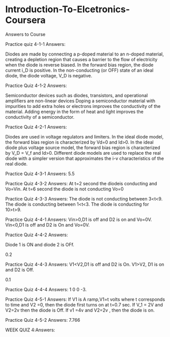 # Introduction-To-Elcetronics-Coursera
Answers to Course

Practice quiz 4-1-1
Answers:

Diodes are made by connecting a p-doped material to an n-doped material, creating a depletion region that causes a barrier to the flow of electricity when the diode is reverse biased.
In the forward bias region, the diode current i_D is positive.
In the non-conducting (or OFF) state of an ideal diode, the diode voltage, V_D is negative.

Practice Quiz 4-1-2
Answers:

Semiconductor devices such as diodes, transistors, and operational amplifiers are non-linear devices
Doping a semiconductor material with impurities to add extra holes or electrons improves the conductivity of the material.
Adding energy in the form of heat and light improves the conductivity of a semiconductor.

Practice Quiz 4-2-1
Answers:

Diodes are used in voltage regulators and limiters.
In the ideal diode model, the forward bias region is characterized by Vd=0 and Id>0.
In the ideal diode plus voltage source model, the forward bias region is characterized by V_D = V_f and Id>0.
Different diode models are used to replace the real diode with a simpler version that approximates the i-v characteristics of the real diode.

Practice Quiz 4-3-1
Answers:
5.5

Practice Quiz 4-3-2
Answers:
At t=2 second the diodeis conducting and Vo=Vin.
At t=6 second the diode is not conducting Vo=0

Practice Quiz 4-3-3
Answers:
The diode is not conducting between  3<t<9.
The diode is conducting between  1<t<3.
The diode is conducting for  10>t>9.

Practice Quiz 4-4-1
Answers:
Vin>0,D1 is off and D2 is on and Vo=0V.
Vin<0,D1 is off and D2 is On and Vo=0V.

Practice Quiz 4-4-2
Answers:

Diode 1 is ON and diode 2 is OFf.

0.2

Practice Quiz 4-4-3
Answers:
V1<V2,D1 is off and D2 is On.
V1>V2, D1 is on and D2 is Off.

0.1

Practice Quiz 4-4-4
Answers:
1
0
0
-3.

Practice Quiz 4-5-1
Answers:
If V1 is A ramp,V1=t volts where t corresponds to time and V2 =0, then the diode first turns on at t=0.7 sec.
If V_1 = 2V and V2=2v then the diode is Off.
If v1 =4v and V2=2v , then the diode is on.

Practice Quiz 4-5-2
Answers:
7.766

WEEK QUIZ 4:Answers:

